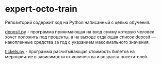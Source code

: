 # expert-octo-train
Репозиторий содержит код на Python написанный с целью обучения.

[deposit.py](https://github.com/SurferOfFortune/expert-octo-train/blob/main/deposit.py) - программа принимающая на вход сумму которую человек хочет положить под проценты, а на выходе отдающая список deposit  — накопленные средства за год с указанием максимального значения.

[tickets.py](https://github.com/SurferOfFortune/expert-octo-train/blob/main/tickets.py) - программа расчитывающая стоимость билетов на мероприятие в зависимости от количества и возраста посетителей.
